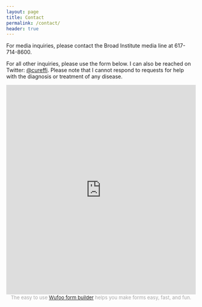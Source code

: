 ```yaml
---
layout: page
title: Contact
permalink: /contact/
header: true
---
```


For media inquiries, please contact the Broad Institute media line at 617-714-8600.

For all other inquiries, please use the form below. I can also be reached on Twitter: [@cureffi](http://twitter.com/cureffi). Please note that I cannot respond to requests for help with the diagnosis or treatment of any disease.

<iframe height="557" allowTransparency="true" frameborder="0" scrolling="no" style="width:100%;border:none"  src="https://cureffi.wufoo.com/embed/z14dhheo1dips8x/"><a href="https://cureffi.wufoo.com/forms/z14dhheo1dips8x/">Fill out my Wufoo form!</a></iframe><div id="wuf-adv" style="font-family:inherit;font-size: small;color:#a7a7a7;text-align:center;display:block;"><span class="notranslate">The easy to use <a href="http://www.wufoo.com/form-builder/">Wufoo form builder</a> helps you make forms easy, fast, and fun.</span></div>

